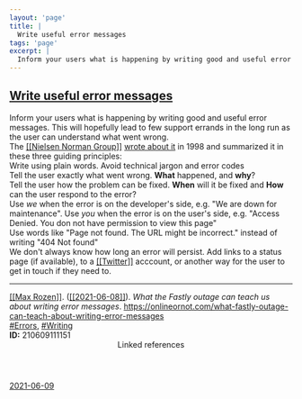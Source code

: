 ```yaml
---
layout: 'page'
title: |
  Write useful error messages
tags: 'page'
excerpt: |
  Inform your users what is happening by writing good and useful error messages. This will hopefully lead to few support errands in the long run as the user can understand what went wrong.
---
```


<h2 class="text-3xl font-semibold mb-4"><a class="rounded-sm focus:outline-none focus:ring-2 focus:ring-offset-2 dark:focus:ring-offset-gray-900 dark:focus:ring-pink-400 focus:ring-pink-700" href="/pages/write-useful-error-messages">Write useful error messages</a></h2>

<div class="space-y-3">
<div class="element-block ml-0"><div class="flex-1">Inform your users what is happening by writing good and useful error messages. This will hopefully lead to few support errands in the long run as the user can understand what went wrong.</div></div>

<div class="element-block ml-0"><div class="flex-1">The <a class="text-teal-700 dark:text-teal-400 rounded-sm group focus:outline-none focus:ring-2 focus:ring-offset-2 dark:focus:ring-offset-gray-900 dark:focus:ring-pink-400 focus:ring-pink-700" href="/pages/nielsen-norman-group"><span class="text-gray-300 dark:text-gray-500 group-hover:text-teal-900">[[</span>Nielsen Norman Group<span class="text-gray-300 dark:text-gray-500 group-hover:text-teal-900">]]</span></a> <a class="text-indigo-600 dark:text-indigo-400 rounded-sm focus:outline-none focus:ring-2 focus:ring-offset-2 dark:focus:ring-offset-gray-900 dark:focus:ring-pink-400 focus:ring-pink-700" href="https://www.nngroup.com/articles/improving-dreaded-404-error-message/" target="_blank" rel="noopener noreferrer">wrote about it</a> in 1998 and summarized it in these three guiding principles:</div></div>

<div class="element-block ml-4"><div class="flex-1">Write using plain words. Avoid technical jargon and error codes</div></div>

<div class="element-block ml-4"><div class="flex-1">Tell the user exactly what went wrong. <strong class="text-rose-600 dark:text-rose-400">What</strong> happened, and <strong class="text-rose-600 dark:text-rose-400">why</strong>?</div></div>

<div class="element-block ml-4"><div class="flex-1">Tell the user how the problem can be fixed. <strong class="text-rose-600 dark:text-rose-400">When</strong> will it be fixed and <strong class="text-rose-600 dark:text-rose-400">How</strong> can the user respond to the error?</div></div>



<div class="element-block ml-0"><div class="flex-1">Use <em>we</em> when the error is on the developer's side, e.g. "We are down for maintenance". Use <em>you</em> when the error is on the user's side, e.g. "Access Denied. You don not have permission to view this page"</div></div>

<div class="element-block ml-0"><div class="flex-1">Use words like "Page not found. The URL might be incorrect." instead of writing "404 Not found"</div></div>

<div class="element-block ml-0"><div class="flex-1">We don't always know how long an error will persist. Add links to a status page (if available), to a <a class="text-teal-700 dark:text-teal-400 rounded-sm group focus:outline-none focus:ring-2 focus:ring-offset-2 dark:focus:ring-offset-gray-900 dark:focus:ring-pink-400 focus:ring-pink-700" href="/pages/twitter"><span class="text-gray-300 dark:text-gray-500 group-hover:text-teal-900">[[</span>Twitter<span class="text-gray-300 dark:text-gray-500 group-hover:text-teal-900">]]</span></a> acccount, or another way for the user to get in touch if they need to.</div></div>

<hr class="border-gray-700 !my-5" />

<div class="element-block ml-0"><div class="flex-1"><a class="text-teal-700 dark:text-teal-400 rounded-sm group focus:outline-none focus:ring-2 focus:ring-offset-2 dark:focus:ring-offset-gray-900 dark:focus:ring-pink-400 focus:ring-pink-700" href="/pages/max-rozen"><span class="text-gray-300 dark:text-gray-500 group-hover:text-teal-900">[[</span>Max Rozen<span class="text-gray-300 dark:text-gray-500 group-hover:text-teal-900">]]</span></a>. (<a class="text-teal-700 dark:text-teal-400 rounded-sm group focus:outline-none focus:ring-2 focus:ring-offset-2 dark:focus:ring-offset-gray-900 dark:focus:ring-pink-400 focus:ring-pink-700" href="/journals/2021-06-08"><span class="text-gray-300 dark:text-gray-500 group-hover:text-teal-900">[[</span>2021-06-08<span class="text-gray-300 dark:text-gray-500 group-hover:text-teal-900">]]</span></a>). <em>What the Fastly outage can teach us about writing error messages</em>. <a class="text-indigo-600 dark:text-indigo-400 rounded-sm focus:outline-none focus:ring-2 focus:ring-offset-2 dark:focus:ring-offset-gray-900 dark:focus:ring-pink-400 focus:ring-pink-700" href="https://onlineornot.com/what-fastly-outage-can-teach-about-writing-error-messages" target="_blank" rel="noopener noreferrer">https://onlineornot.com/what-fastly-outage-can-teach-about-writing-error-messages</a></div></div>

<div class="element-block ml-0"><div class="flex-1"><a class="dark:text-gray-400 text-gray-500" href="/pages/errors">#Errors</a>, <a class="dark:text-gray-400 text-gray-500" href="/pages/writing">#Writing</a></div></div>

<div class="element-block ml-0"><div class="flex-1"><strong class="text-rose-600 dark:text-rose-400">ID:</strong> 210609111151</div></div>
</div>


<section class="mt-8 space-y-2">
<header class="text-gray-500 dark:text-gray-400">Linked references</header>
<a class="block bg-gray-100 dark:bg-gray-800 p-4 rounded text-teal-700 dark:text-teal-400 focus:outline-none focus:ring-2 focus:ring-offset-2 dark:focus:ring-offset-gray-900 focus:ring-teal-700 dark:focus:ring-teal-400 hover:ring-2 hover:ring-offset-2 dark:hover:ring-offset-gray-900 dark:hover:ring-teal-400 hover:ring-teal-700" href="/journals/2021-06-09">2021-06-09</a>
  </section>
